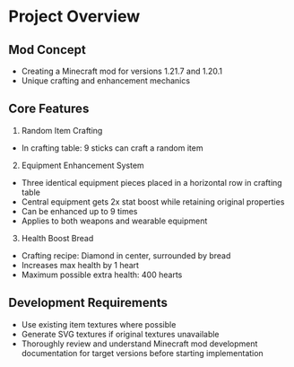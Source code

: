 # Project Overview
## Mod Concept
- Creating a Minecraft mod for versions 1.21.7 and 1.20.1
- Unique crafting and enhancement mechanics

## Core Features
1. Random Item Crafting
- In crafting table: 9 sticks can craft a random item

2. Equipment Enhancement System
- Three identical equipment pieces placed in a horizontal row in crafting table
- Central equipment gets 2x stat boost while retaining original properties
- Can be enhanced up to 9 times
- Applies to both weapons and wearable equipment

3. Health Boost Bread
- Crafting recipe: Diamond in center, surrounded by bread
- Increases max health by 1 heart
- Maximum possible extra health: 400 hearts

## Development Requirements
- Use existing item textures where possible
- Generate SVG textures if original textures unavailable
- Thoroughly review and understand Minecraft mod development documentation for target versions before starting implementation